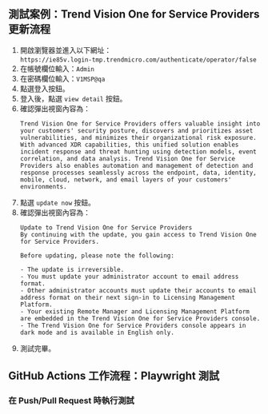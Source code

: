 ## 測試案例：Trend Vision One for Service Providers 更新流程

1. 開啟瀏覽器並進入以下網址：  
   `https://ie85v.login-tmp.trendmicro.com/authenticate/operator/false`
2. 在帳號欄位輸入：`Admin`
3. 在密碼欄位輸入：`V1MSP@qa`
4. 點選登入按鈕。
5. 登入後，點選 `view detail` 按鈕。
6. 確認彈出視窗內容為：  
   ```
   Trend Vision One for Service Providers offers valuable insight into your customers' security posture, discovers and prioritizes asset vulnerabilities, and minimizes their organizational risk exposure. With advanced XDR capabilities, this unified solution enables incident response and threat hunting using detection models, event correlation, and data analysis. Trend Vision One for Service Providers also enables automation and management of detection and response processes seamlessly across the endpoint, data, identity, mobile, cloud, network, and email layers of your customers' environments.
   ```
7. 點選 `update now` 按鈕。
8. 確認彈出視窗內容為：  
   ```
   Update to Trend Vision One for Service Providers  
   By continuing with the update, you gain access to Trend Vision One for Service Providers.

   Before updating, please note the following:

   - The update is irreversible.
   - You must update your administrator account to email address format.
   - Other administrator accounts must update their accounts to email address format on their next sign-in to Licensing Management Platform.
   - Your existing Remote Manager and Licensing Management Platform are embedded in the Trend Vision One for Service Providers console.
   - The Trend Vision One for Service Providers console appears in dark mode and is available in English only.
   ```
9. 測試完畢。

## GitHub Actions 工作流程：Playwright 測試

### 在 Push/Pull Request 時執行測試